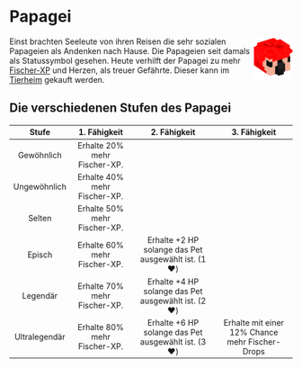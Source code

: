 # Papagei

<img align="right" width="70" eight="75" src="../../../assets/image/pets/Papagei.png">

Einst brachten Seeleute von ihren Reisen die sehr sozialen Papageien als Andenken nach Hause. Die Papageien seit damals als Statussymbol gesehen. Heute verhilft der Papagei zu mehr [Fischer-XP](../../pages/skills/fischer.md) und Herzen, als treuer Gefährte. Dieser kann im [Tierheim](../../pages/gebäude/tierheim.md) gekauft werden.


## Die verschiedenen Stufen des Papagei

| Stufe | 1. Fähigkeit | 2. Fähigkeit | 3. Fähigkeit |
|:-:|:-:|:-:|:-:|
| Gewöhnlich | Erhalte 20% mehr Fischer-XP. |
| Ungewöhnlich | Erhalte 40% mehr Fischer-XP. |
| Selten | Erhalte 50% mehr Fischer-XP. |
| Episch | Erhalte 60% mehr Fischer-XP. | Erhalte +2 HP solange das Pet ausgewählt ist. (1❤️) |
| Legendär | Erhalte 70% mehr Fischer-XP. | Erhalte +4 HP solange das Pet ausgewählt ist. (2❤️) |
| Ultralegendär | Erhalte 80% mehr Fischer-XP. | Erhalte +6 HP solange das Pet ausgewählt ist. (3❤️) | Erhalte mit einer 12% Chance mehr Fischer-Drops |
